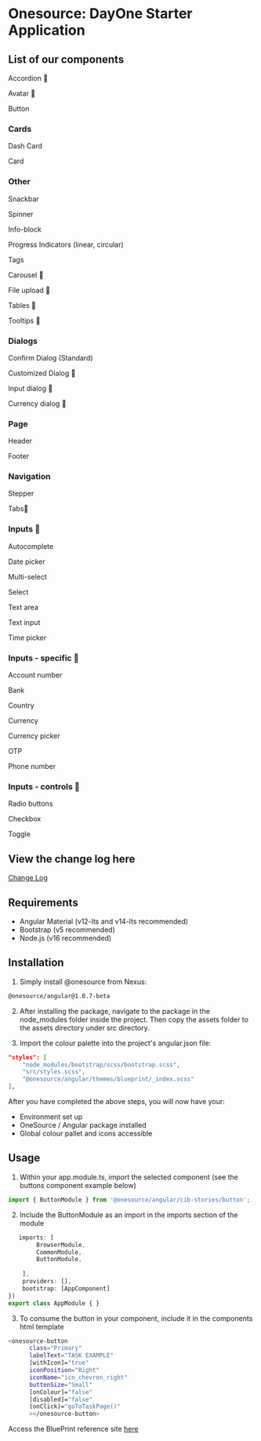 # Onesource: DayOne Starter Application

## List of our components

Accordion 🚧

Avatar 🚧

Button

### Cards

Dash Card

Card

### Other

Snackbar

Spinner

Info-block

Progress Indicators (linear, circular)

Tags

Carousel 🚧

File upload 🚧

Tables 🚧

Tooltips 🚧

### Dialogs

Confirm Dialog (Standard)

Customized Dialog 🚧

Input dialog  🚧

Currency dialog  🚧

### Page

Header

Footer

### Navigation

Stepper

Tabs🚧

### Inputs  🚧

Autocomplete

Date picker

Multi-select

Select

Text area

Text input

Time picker

### Inputs - specific  🚧

Account number

Bank

Country

Currency

Currency picker

OTP

Phone number

### Inputs - controls  🚧

Radio buttons

Checkbox

Toggle

## View the change log here

 [Change Log](https://main--63fc7f3b844506bc228d6b28.chromatic.com/?path=/story/change-log--page)

## Requirements  

- Angular Material (v12-lts and v14-lts recommended)
- Bootstrap (v5 recommended)
- Node.js (v16 recommended)

## Installation

1. Simply install @onesource from Nexus:

 ```bash
 @onesource/angular@1.0.7-beta  
```

2. After installing the package, navigate to the package in the node_modules folder inside the project. Then copy the assets folder to the assets directory under src directory.

3. Import the colour palette into the project's angular.json file:

```json
"styles": [
    "node_modules/bootstrap/scss/bootstrap.scss",
    "src/styles.scss",
    "@onesource/angular/themes/blueprint/_index.scss"  
],  
```

After you have completed the above steps, you will now have your:
  
- Environment set up  
- OneSource / Angular package installed
- Global colour pallet and icons accessible

## Usage  

1. Within your app.module.ts, import the selected component (see the buttons component example below)

```typescript
import { ButtonModule } from '@onesource/angular/cib-stories/button';
```

2. Include the ButtonModule as an import in the imports section of the module

```typescript
   imports: [
        BrowserModule,
        CommonModule,
        ButtonModule,
    
    ],
    providers: [],
    bootstrap: [AppComponent]
})
export class AppModule { }

```

3. To consume the button in your component, include it in the components html template  

```bash
<onesource-button
      class="Primary"
      labelText="TASK EXAMPLE"
      [withIcon]="true"
      iconPosition="Right"
      iconName="icn_chevron_right"
      buttonSize="Small"
      [onColour]="false"
      [disabled]="false"
      (onClick)="goToTaskPage()"
      ></onesource-button>
```

Access the BluePrint reference site [here](https://main--63fc7f3b844506bc228d6b28.chromatic.com)
